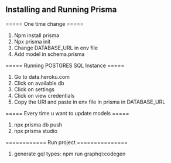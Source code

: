 ## Installing and Running Prisma

===== One time change =====

1. Npm install prisma
2. Npx prisma init
3. Change DATABASE_URL in env file
4. Add model in schema.prisma

===== Running POSTGRES SQL Instance =====

1. Go to data.heroku.com
2. Click on available db
3. Click on settings
4. Click on view credentials
5. Copy the URI and paste in env file in prisma in DATABASE_URL

===== Every time u want to update models =====

1. npx prisma db push
2. npx prisma studio

============ Run project ===============

1. generate gql types: npm run graphql:codegen
